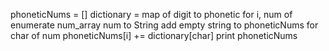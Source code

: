phoneticNums = []
dictionary = map of digit to phonetic
for i, num of enumerate num_array
    num to String
    add empty string to phoneticNums
    for char of num
        phoneticNums[i] += dictionary[char]
print phoneticNums
